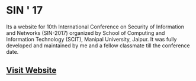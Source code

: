 # SIN ' 17
Its a website for 10th International Conference on Security of Information and Networks (SIN-2017) organized by School of Computing and Information Technology (SCIT), Manipal University, Jaipur.
It was fully developed and maintained by me and a fellow classmate till the conference date.

## [Visit Website](https://sinconf.org/sin2017/index.php)
